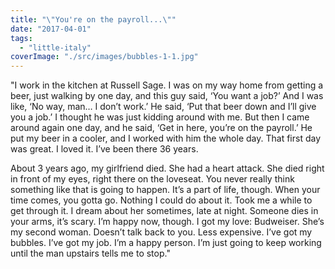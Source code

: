 ```yaml
---
title: "\"You're on the payroll...\""
date: "2017-04-01"
tags: 
  - "little-italy"
coverImage: "./src/images/bubbles-1-1.jpg"
---
```


"I work in the kitchen at Russell Sage. I was on my way home from getting a beer, just walking by one day, and this guy said, ‘You want a job?’ And I was like, ‘No way, man… I don’t work.’ He said, ‘Put that beer down and I’ll give you a job.’ I thought he was just kidding around with me. But then I came around again one day, and he said, ‘Get in here, you’re on the payroll.’ He put my beer in a cooler, and I worked with him the whole day. That first day was great. I loved it. I’ve been there 36 years.

About 3 years ago, my girlfriend died. She had a heart attack. She died right in front of my eyes, right there on the loveseat. You never really think something like that is going to happen. It’s a part of life, though. When your time comes, you gotta go. Nothing I could do about it. Took me a while to get through it. I dream about her sometimes, late at night. Someone dies in your arms, it’s scary. I’m happy now, though. I got my love: Budweiser. She’s my second woman. Doesn’t talk back to you. Less expensive. I’ve got my bubbles. I’ve got my job. I’m a happy person. I’m just going to keep working until the man upstairs tells me to stop."
